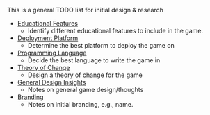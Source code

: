 This is a general TODO list for initial design & research

- [Educational Features](https://github.com/jaimiles23/Educational-Typing-Game/blob/main/design&research/educational_features.md)
  - Identify different educational features to include in the game.
- [Deployment Platform](https://github.com/jaimiles23/Educational-Typing-Game/blob/main/design&research/deployment_platform.md)
  - Determine the best platform to deploy the game on
- [Programming Language](https://github.com/jaimiles23/Educational-Typing-Game/blob/main/design&research/programming_language.md)
  - Decide the best language to write the game in
- [Theory of Change](https://github.com/jaimiles23/Educational-Typing-Game/blob/main/design&research/theory_of_change.md)
  - Design a theory of change for the game
- [General Design Insights](https://github.com/jaimiles23/Educational-Typing-Game/blob/main/design&research/general_design_insights.md)
  - Notes on general game design/thoughts
- [Branding](https://github.com/jaimiles23/Educational-Typing-Game/blob/main/design&research/branding.md)
  - Notes on initial branding, e.g., name.
